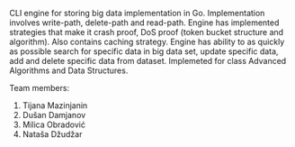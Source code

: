CLI engine for storing big data implementation in Go.
Implementation involves write-path, delete-path and read-path. Engine has implemented strategies that make it crash proof, DoS proof (token bucket structure and algorithm). Also contains caching strategy.
Engine has ability to as quickly as possible search for specific data in big data set, update specific data, add and delete specific data from dataset.
Implemeted for class Advanced Algorithms and Data Structures.

Team members:
1. Tijana Mazinjanin
2. Dušan Damjanov
3. Milica Obradović
4. Nataša Džudžar

